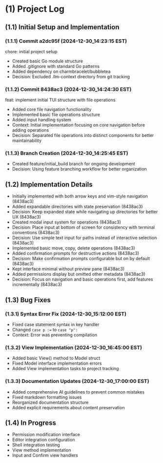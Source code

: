 # (1) Project Log

## (1.1) Initial Setup and Implementation

### (1.1.1) Commit a2dc95f (2024-12-30_14:23:15 EST)

chore: initial project setup

- Created basic Go module structure
- Added .gitignore with standard Go patterns
- Added dependency on charmbracelet/bubbletea
- Decision: Excluded .llm-context directory from git tracking

### (1.1.2) Commit 8438ac3 (2024-12-30_14:24:30 EST)

feat: implement initial TUI structure with file operations

- Added core file navigation functionality
- Implemented basic file operations structure
- Added input handling system
- Context: Initial implementation focusing on core navigation before adding operations
- Decision: Separated file operations into distinct components for better maintainability

### (1.1.3) Branch Creation (2024-12-30_14:25:45 EST)

- Created feature/initial_build branch for ongoing development
- Decision: Using feature branching workflow for better organization

## (1.2) Implementation Details

- Initially implemented with both arrow keys and vim-style navigation (8438ac3)
- Added expandable directories with state preservation (8438ac3)
- Decision: Keep expanded state while navigating up directories for better UX (8438ac3)
- Created modal input system for operations (8438ac3)
- Decision: Place input at bottom of screen for consistency with terminal conventions (8438ac3)
- Decision: Use simple text input for paths instead of interactive selection (8438ac3)
- Implemented basic move, copy, delete operations (8438ac3)
- Added confirmation prompts for destructive actions (8438ac3)
- Decision: Make confirmation prompts configurable but on by default (8438ac3)
- Kept interface minimal without preview pane (8438ac3)
- Added permissions display but omitted other metadata (8438ac3)
- Decision: Focus on navigation and basic operations first, add features incrementally (8438ac3)

## (1.3) Bug Fixes

### (1.3.1) Syntax Error Fix (2024-12-30_15:12:00 EST)

- Fixed case statement syntax in key handler
- Changed `case p :=` to `case "p":`
- Context: Error was preventing compilation

### (1.3.2) View Implementation (2024-12-30_16:45:00 EST)

- Added basic View() method to Model struct
- Fixed Model interface implementation errors
- Added View implementation tasks to project tracking

### (1.3.3) Documentation Updates (2024-12-30_17:00:00 EST)

- Added comprehensive AI guidelines to prevent common mistakes
- Fixed markdown formatting issues
- Reorganized documentation structure
- Added explicit requirements about content preservation

## (1.4) In Progress

- Permission modification interface
- Editor integration configuration
- Shell integration testing
- View method implementation
- Input and Confirm view handlers